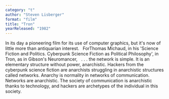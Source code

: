 ```yaml
---
category: "t"
author: "Steven Lisberger"
format: "film"
title: "Tron"
yearReleased: "1982"
---
```

In its day a pioneering film for its use of computer graphics, but it's now of little more than antiquarian interest.
 
ForThomas Michaud, in his 'Science Fiction and Politics. Cyberpunk Science Fiction as Political Philosophy', in Tron, as in Gibson's Neuromancer,
 
. . . the network is simple. It is an elementary structure without power, anarchistic. Hackers from the cyberpunk science fiction are anarchists struggling in anarchistic structures called networks. Anarchy is normality in networks of communication. Networks are anarchistic. The society of communication is anarchistic thanks to technology, and hackers are archetypes of the individual in this society.
 
